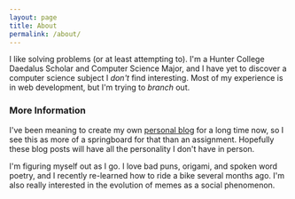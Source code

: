 ```yaml
---
layout: page
title: About
permalink: /about/
---
```


I like solving problems (or at least attempting to). I'm a Hunter College Daedalus Scholar and Computer Science Major, and I have yet to discover a computer science subject I *don't* find interesting. Most of my experience is in web development, but I'm trying to *branch* out.

### More Information

I've been meaning to create my own [personal blog](https://boubascript.github.io/) for a long time now, so I see this as more of a springboard for that than an assignment. Hopefully these blog posts will have all the personality I don't have in person. 

I'm figuring myself out as I go. I love bad puns, origami, and spoken word poetry, and I recently re-learned how to ride a bike several months ago. I'm also really interested in the evolution of memes as a social phenomenon.

